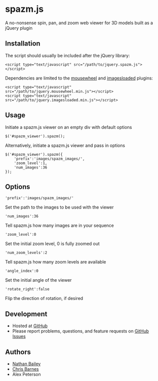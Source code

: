 # spazm.js

A no-nonsense spin, pan, and zoom web viewer for 3D models built as a jQuery plugin

## Installation

The script should usually be included after the jQuery library:
	
	<script type="text/javascript" src="/path/to/jquery.spazm.js"></script>

Dependencies are limited to the [mousewheel](https://github.com/brandonaaron/jquery-mousewheel/) and [imagesloaded](https://github.com/desandro/imagesloaded/) plugins:

	<script type="text/javascript" src="/path/to/jquery.mousewheel.min.js"></script>
	<script type="text/javascript" src="/path/to/jquery.imagesloaded.min.js"></script>

## Usage

Initiate a spazm.js viewer on an empty div with default options

	$('#spazm_viewer').spazm();

Alternatively, initiate a spazm.js viewer and pass in options

	$('#spazm_viewer').spazm({
		'prefix':'images/spazm_images/',
		'zoom_level':1,
		'num_images':36
	});

## Options

	'prefix':'images/spazm_images/'

Set the path to the images to be used with the viewer

	'num_images':36

Tell spazm.js how many images are in your sequence

	'zoom_level':0

Set the initial zoom level, 0 is fully zoomed out

	'num_zoom_levels':2

Tell spazm.js how many zoom levels are available

	'angle_index':0

Set the initial angle of the viewer

	'rotate_right':false

Flip the direction of rotation, if desired

## Development

- Hosted at [GitHub](https://github.com/bearhanded/spazm.js)
- Please report problems, questions, and feature requests on [GitHub Issues](https://github.com/bearhanded/spazm.js/issues)

## Authors

- [Nathan Bailey](https://github.com/ntdb)
- [Chris Barnes](https://github.com/barnesy)
- Alex Peterson
